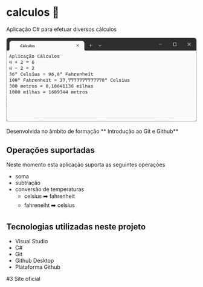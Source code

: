 # calculos :1234:

Aplicação C# para efetuar diversos cálculos

![Aplicação cálculos](aplicacao-calculos.png)

Desenvolvida no âmbito de formação ** Introdução ao Git e Github**

## Operações suportadas

Neste momento esta aplicação suporta as seguintes operações

- soma
- subtração
- conversão de temperaturas
  - celsius :arrow_right: fahrenheit
  - fahreneiht :arrow_right: celsius

## Tecnologias utilizadas neste projeto

- Visual Studio
- C#
- Git
- Github Desktop
- Plataforma Github

#3 Site oficial
